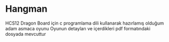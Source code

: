 # Hangman

HCS12 Dragon Board için c programlama dili kullanarak hazırlamış olduğum adam asmaca oyunu
Oyunun detayları ve içerdikleri pdf formatındaki dosyada mevcuttur
